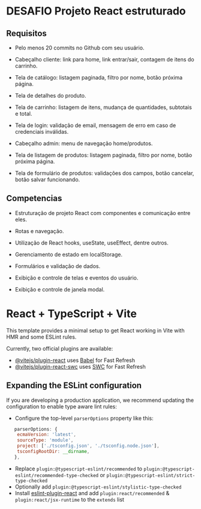 
# DESAFIO Projeto React estruturado

## Requisitos
- Pelo menos 20 commits no Github com seu usuário.

- Cabeçalho cliente: link para home, link entrar/sair, contagem de itens do carrinho.

- Tela de catálogo: listagem paginada, filtro por nome, botão próxima página.

- Tela de detalhes do produto.

- Tela de carrinho: listagem de itens, mudança de quantidades, subtotais e total.

- Tela de login: validação de email, mensagem de erro em caso de credenciais inválidas.

- Cabeçalho admin: menu de navegação home/produtos.

- Tela de listagem de produtos: listagem paginada, filtro por nome, botão próxima página.

- Tela de formulário de produtos: validações dos campos, botão cancelar, botão salvar funcionando.

## Competencias
- Estruturação de projeto React com componentes e comunicação entre eles.

- Rotas e navegação.

- Utilização de React hooks, useState, useEffect, dentre outros.

- Gerenciamento de estado em localStorage.

- Formulários e validação de dados.

- Exibição e controle de telas e eventos do usuário.

- Exibição e controle de janela modal.

# React + TypeScript + Vite

This template provides a minimal setup to get React working in Vite with HMR and some ESLint rules.

Currently, two official plugins are available:

- [@vitejs/plugin-react](https://github.com/vitejs/vite-plugin-react/blob/main/packages/plugin-react/README.md) uses [Babel](https://babeljs.io/) for Fast Refresh
- [@vitejs/plugin-react-swc](https://github.com/vitejs/vite-plugin-react-swc) uses [SWC](https://swc.rs/) for Fast Refresh

## Expanding the ESLint configuration

If you are developing a production application, we recommend updating the configuration to enable type aware lint rules:

- Configure the top-level `parserOptions` property like this:

```js
   parserOptions: {
    ecmaVersion: 'latest',
    sourceType: 'module',
    project: ['./tsconfig.json', './tsconfig.node.json'],
    tsconfigRootDir: __dirname,
   },
```

- Replace `plugin:@typescript-eslint/recommended` to `plugin:@typescript-eslint/recommended-type-checked` or `plugin:@typescript-eslint/strict-type-checked`
- Optionally add `plugin:@typescript-eslint/stylistic-type-checked`
- Install [eslint-plugin-react](https://github.com/jsx-eslint/eslint-plugin-react) and add `plugin:react/recommended` & `plugin:react/jsx-runtime` to the `extends` list


